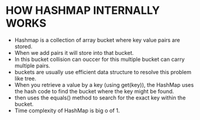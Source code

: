 # HOW HASHMAP INTERNALLY WORKS
* Hashmap is a collection of array bucket where key value pairs are stored.
* When we add pairs it will store into that bucket.
* In this bucket collision can ouccer for this multiple bucket can carry multiple pairs.
*  buckets are usually use efficient data structure to resolve this problem like tree.
*  When you retrieve a value by a key (using get(key)), the HashMap uses the hash code to find the bucket where the key might be found.
*  then uses the equals() method to search for the exact key within the bucket.
*  Time complexity of HashMap is big o of 1.
